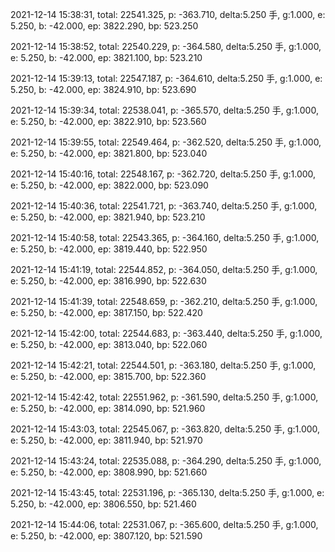 2021-12-14 15:38:31, total: 22541.325, p: -363.710, delta:5.250 手, g:1.000, e: 5.250, b: -42.000, ep: 3822.290, bp: 523.250

2021-12-14 15:38:52, total: 22540.229, p: -364.580, delta:5.250 手, g:1.000, e: 5.250, b: -42.000, ep: 3821.100, bp: 523.210

2021-12-14 15:39:13, total: 22547.187, p: -364.610, delta:5.250 手, g:1.000, e: 5.250, b: -42.000, ep: 3824.910, bp: 523.690

2021-12-14 15:39:34, total: 22538.041, p: -365.570, delta:5.250 手, g:1.000, e: 5.250, b: -42.000, ep: 3822.910, bp: 523.560

2021-12-14 15:39:55, total: 22549.464, p: -362.520, delta:5.250 手, g:1.000, e: 5.250, b: -42.000, ep: 3821.800, bp: 523.040

2021-12-14 15:40:16, total: 22548.167, p: -362.720, delta:5.250 手, g:1.000, e: 5.250, b: -42.000, ep: 3822.000, bp: 523.090

2021-12-14 15:40:36, total: 22541.721, p: -363.740, delta:5.250 手, g:1.000, e: 5.250, b: -42.000, ep: 3821.940, bp: 523.210

2021-12-14 15:40:58, total: 22543.365, p: -364.160, delta:5.250 手, g:1.000, e: 5.250, b: -42.000, ep: 3819.440, bp: 522.950

2021-12-14 15:41:19, total: 22544.852, p: -364.050, delta:5.250 手, g:1.000, e: 5.250, b: -42.000, ep: 3816.990, bp: 522.630

2021-12-14 15:41:39, total: 22548.659, p: -362.210, delta:5.250 手, g:1.000, e: 5.250, b: -42.000, ep: 3817.150, bp: 522.420

2021-12-14 15:42:00, total: 22544.683, p: -363.440, delta:5.250 手, g:1.000, e: 5.250, b: -42.000, ep: 3813.040, bp: 522.060

2021-12-14 15:42:21, total: 22544.501, p: -363.180, delta:5.250 手, g:1.000, e: 5.250, b: -42.000, ep: 3815.700, bp: 522.360

2021-12-14 15:42:42, total: 22551.962, p: -361.590, delta:5.250 手, g:1.000, e: 5.250, b: -42.000, ep: 3814.090, bp: 521.960

2021-12-14 15:43:03, total: 22545.067, p: -363.820, delta:5.250 手, g:1.000, e: 5.250, b: -42.000, ep: 3811.940, bp: 521.970

2021-12-14 15:43:24, total: 22535.088, p: -364.290, delta:5.250 手, g:1.000, e: 5.250, b: -42.000, ep: 3808.990, bp: 521.660

2021-12-14 15:43:45, total: 22531.196, p: -365.130, delta:5.250 手, g:1.000, e: 5.250, b: -42.000, ep: 3806.550, bp: 521.460

2021-12-14 15:44:06, total: 22531.067, p: -365.600, delta:5.250 手, g:1.000, e: 5.250, b: -42.000, ep: 3807.120, bp: 521.590